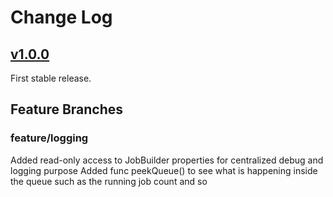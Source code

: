 # Change Log

## [v1.0.0](https://github.com/lucas34/SwiftQueue/tree/1.0.0)

First stable release.

## Feature Branches

### feature/logging
Added read-only access to JobBuilder properties for centralized debug and logging purpose
Added func peekQueue() to see what is happening inside the queue such as the running job count and so 